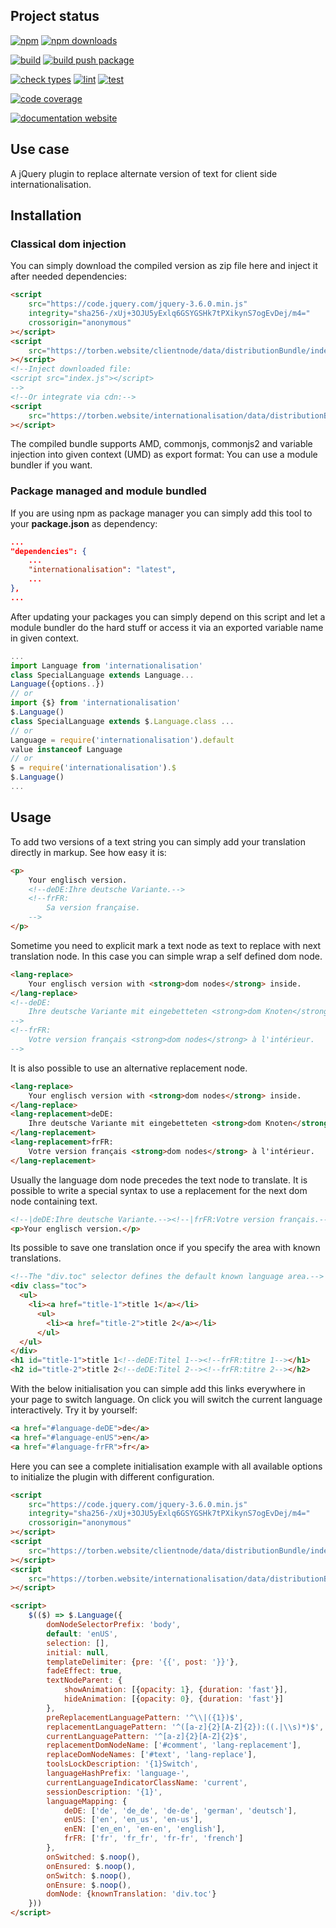 <!-- !/usr/bin/env markdown
-*- coding: utf-8 -*-
region header
Copyright Torben Sickert (info["~at~"]torben.website) 16.12.2012

License
-------

This library written by Torben Sickert stand under a creative commons naming
3.0 unported license. See https://creativecommons.org/licenses/by/3.0/deed.de
endregion -->

Project status
--------------

[![npm](https://img.shields.io/npm/v/internationalisation?color=%23d55e5d&label=npm%20package%20version&logoColor=%23d55e5d&style=for-the-badge)](https://www.npmjs.com/package/internationalisation)
[![npm downloads](https://img.shields.io/npm/dy/internationalisation.svg?style=for-the-badge)](https://www.npmjs.com/package/internationalisation)

[![build](https://img.shields.io/github/actions/workflow/status/thaibault/internationalisation/build.yaml?style=for-the-badge)](https://github.com/thaibault/internationalisation/actions/workflows/build.yaml)
[![build push package](https://img.shields.io/github/actions/workflow/status/thaibault/internationalisation/build-package-and-push.yaml?label=build%20push%20package&style=for-the-badge)](https://github.com/thaibault/internationalisation/actions/workflows/build-package-and-push.yaml)

[![check types](https://img.shields.io/github/actions/workflow/status/thaibault/internationalisation/check-types.yaml?label=check%20types&style=for-the-badge)](https://github.com/thaibault/internationalisation/actions/workflows/check-types.yaml)
[![lint](https://img.shields.io/github/actions/workflow/status/thaibault/internationalisation/lint.yaml?label=lint&style=for-the-badge)](https://github.com/thaibault/internationalisation/actions/workflows/lint.yaml)
[![test](https://img.shields.io/github/actions/workflow/status/thaibault/internationalisation/test-coverage-report.yaml?label=test&style=for-the-badge)](https://github.com/thaibault/internationalisation/actions/workflows/test-coverage-report.yaml)

[![code coverage](https://img.shields.io/coverallsCoverage/github/thaibault/internationalisation?label=code%20coverage&style=for-the-badge)](https://coveralls.io/github/thaibault/internationalisation)

[![documentation website](https://img.shields.io/website-up-down-green-red/https/torben.website/internationalisation.svg?label=documentation-website&style=for-the-badge)](https://torben.website/internationalisation)

<!--|deDE:Einsatz-->
<!--|frFR:Utilisier-->
Use case
--------

A jQuery plugin to replace alternate version of text for client side
internationalisation.
<!--deDE:
    Ein jQuery-Plugin zum klientseitigem Ersetzten von verschiedenen
    Textversionen. Perfekt für die Internationalisierung Ihres Webprojekts.
-->
<!--frFR:
    Un plugin jQuery pour remplacer version alternative de texte pour le côté
    client l'internationalisation.
-->

<!--Place for automatic generated table of contents.-->
<div class="doc-toc" style="display:none">
    <!--|deDE:Inhalt-->
    <h2 id="content">Content</h2>
</div>

<!--|deDE:Installation-->
Installation
------------

<!--|deDE:Klassische Dom-Integration-->
### Classical dom injection

You can simply download the compiled version as zip file here and inject it
after needed dependencies:
<!--deDE:
    Du kannst einfach das Plugin als Zip-Archiv herunterladen und per
    Script-Tag in deine Webseite integrieren:
-->

```HTML
<script
    src="https://code.jquery.com/jquery-3.6.0.min.js"
    integrity="sha256-/xUj+3OJU5yExlq6GSYGSHk7tPXikynS7ogEvDej/m4="
    crossorigin="anonymous"
></script>
<script
    src="https://torben.website/clientnode/data/distributionBundle/index.js"
></script>
<!--Inject downloaded file:
<script src="index.js"></script>
-->
<!--Or integrate via cdn:-->
<script
    src="https://torben.website/internationalisation/data/distributionBundle/index.js"
></script>
```

The compiled bundle supports AMD, commonjs, commonjs2 and variable injection
into given context (UMD) as export format: You can use a module bundler if you
want.
<!--deDE:
    Das kompilierte Bundle unterstützt AMD, commonjs, commonjs2 und
    Variable-Injection in den gegebenen Context (UMD) als Export-Format:
    Dadurch können verschiedene Module-Bundler genutzt werden.
-->

<!--|deDE:Paket-Management und Modul-Komposition-->
### Package managed and module bundled

If you are using npm as package manager you can simply add this tool to your
**package.json** as dependency:
<!--deDE:
    Nutzt du npm als Paket-Manager, dann solltest du einfach deine
    <strong>package.json</strong> erweitern:
-->

```JSON
...
"dependencies": {
    ...
    "internationalisation": "latest",
    ...
},
...
```

After updating your packages you can simply depend on this script and let
a module bundler do the hard stuff or access it via an exported variable name
in given context.
<!--deDE:
    Nach einem Update deiner Pakete kannst du dieses Plugin einfach in deine
    JavaScript-Module importieren oder die exportierte Variable im gegebenen
    Context referenzieren.
-->

```JavaScript
...
import Language from 'internationalisation'
class SpecialLanguage extends Language...
Language({options..})
// or
import {$} from 'internationalisation'
$.Language()
class SpecialLanguage extends $.Language.class ...
// or
Language = require('internationalisation').default
value instanceof Language
// or
$ = require('internationalisation').$
$.Language()
...
```

<!--|deDE:Verwendung-->
<!--|frFR:Demande-->
Usage
-----

To add two versions of a text string you can simply add your translation
directly in markup. See how easy it is:
<!--deDE:
    Um zwei Sprachversionen eines Text Knotens im Markup anzubieten müssen
    einfach nur per Kommentar alternative Versionen hinter dem zu übersetzenden
    String gesetzt werden.
-->
<!--frFR:
    Doit offrir deux versions linguistiques d'un nœud de texte dans la balise
    facile à traduire que par Commentez versions alternatives derrière le
    Chaîne à être réglé.
-->

<!--showExample-->

```HTML
<p>
    Your englisch version.
    <!--deDE:Ihre deutsche Variante.-->
    <!--frFR:
        Sa version française.
    -->
</p>
```

Sometime you need to explicit mark a text node as text to replace with next
translation node. In this case you can simple wrap a self defined dom node.
<!--deDE:
    Manchmal muss man Textknoten explizit als übersetzbar markieren, da sie
    beispielsweise selbst aus mehr als nur einem Knoten bestehen. In solchen
    Fällen kann einfach ein selbst definierter DOM-Knoten ummantelt werden.
-->
<!--frFR:
    Parfois, vous devez sélectionner explicitement les nœuds de texte comme
    traduisible, car ils Ainsi, même consister en plus d'un noeud. dans ce Cas
    peuvent être facilement enveloppé d'un noeud DOM auto-défini.
-->

<!--showExample-->

```HTML
<lang-replace>
    Your englisch version with <strong>dom nodes</strong> inside.
</lang-replace>
<!--deDE:
    Ihre deutsche Variante mit eingebetteten <strong>dom Knoten</strong>.
-->
<!--frFR:
    Votre version français <strong>dom nodes</strong> à l'intérieur.
-->
```

It is also possible to use an alternative replacement node.
<!--deDE:Man kann auch einen alternative Ersetzungsknoten einsetzten.-->
<!--frFR:
    Donc, il est possible d'utiliser alternative à nœud de remplacement.
-->

<!--showExample-->

```HTML
<lang-replace>
    Your englisch version with <strong>dom nodes</strong> inside.
</lang-replace>
<lang-replacement>deDE:
    Ihre deutsche Variante mit eingebetteten <strong>dom Knoten</strong>.
</lang-replacement>
<lang-replacement>frFR:
    Votre version français <strong>dom nodes</strong> à l'intérieur.
</lang-replacement>
```

Usually the language dom node precedes the text node to translate. It is
possible to write a special syntax to use a replacement for the next dom node
containing text.
<!--deDE:
    Normalerweise folgt der Sprach-DOM-Knoten auf den Textknoten der übersetzt
    werden soll. Es ist mit einer speziellen Syntax möglich einen
    Sprach-DOM-Knoten für den darauf folgenden DOM-Knoten anzuwenden.
-->
<!--frFR:
    Normalement, le nœud DOM voix suit le nœud de texte de la traduction
    devrait être. Il est doté d'une syntaxe spéciale possible une Nœud voix Dom
    pour le nœud DOM prochaine à utiliser.
-->

<!--showExample-->

```HTML
<!--|deDE:Ihre deutsche Variante.--><!--|frFR:Votre version français.-->
<p>Your englisch version.</p>
```

Its possible to save one translation once if you specify the area with known
translations.
<!--deDE:
    Es ist möglich eine Übersetzung an nur einem Ort zu speichern, sofern der
    Bereich mit bekannten Übersetzungen markiert wird.
-->
<!--frFR:
    Il est possible d'enregistrer une traduction en un seul endroit, à moins
    que le Région est marquée avec des traductions connues.
-->

<!--showExample-->

```HTML
<!--The "div.toc" selector defines the default known language area.-->
<div class="toc">
  <ul>
    <li><a href="title-1">title 1</a></li>
      <ul>
        <li><a href="title-2">title 2</a></li>
      </ul>
  </ul>
</div>
<h1 id="title-1">title 1<!--deDE:Titel 1--><!--frFR:titre 1--></h1>
<h2 id="title-2">title 2<!--deDE:Titel 2--><!--frFR:titre 2--></h2>
```

With the below initialisation you can simple add this links everywhere in your
page to switch language. On click you will switch the current language
interactively. Try it by yourself:
<!--deDE:
    Mit der unten aufgezeigten Konfiguration können Sie einfach folgenden Links
    an beliebiger Stelle im Markup plazieren. Beim Klicken auf die
    Sprach-Wechsel-Links wird die Sprache Ihrer Webseite entsprechend
    angepasst. Versuchen Sie selbst:
-->
<!--frFR:
    Avec la configuration au-dessous, vous pouvez simplement identifié les
    liens suivants placer n'importe où dans le balisage. Lorsque vous cliquez
    sur l' Langue échange de liens est la langue de votre site en conséquence
    ajustée. Essayez par vous-même:
-->

<!--showExample-->

```HTML
<a href="#language-deDE">de</a>
<a href="#language-enUS">en</a>
<a href="#language-frFR">fr</a>
```

Here you can see a complete initialisation example with all available options
to initialize the plugin with different configuration.
<!--deDE:
    Hier können Sie ein Komplettbeispiel der Initialisierung sehen und alle
    verfügbaren Optionen betrachten, um das Plugin in verschiedenen
    Konfigurationen zu verwenden.
-->
<!--frFR:
    Ici vous pouvez voir toutes les options disponibles pour le plug-in
    différentes configurations pour initialiser.
-->

```HTML
<script
    src="https://code.jquery.com/jquery-3.6.0.min.js"
    integrity="sha256-/xUj+3OJU5yExlq6GSYGSHk7tPXikynS7ogEvDej/m4="
    crossorigin="anonymous"
></script>
<script
    src="https://torben.website/clientnode/data/distributionBundle/index.js"
></script>
<script
    src="https://torben.website/internationalisation/data/distributionBundle/index.js"
></script>

<script>
    $(($) => $.Language({
        domNodeSelectorPrefix: 'body',
        default: 'enUS',
        selection: [],
        initial: null,
        templateDelimiter: {pre: '{{', post: '}}'},
        fadeEffect: true,
        textNodeParent: {
            showAnimation: [{opacity: 1}, {duration: 'fast'}],
            hideAnimation: [{opacity: 0}, {duration: 'fast'}]
        },
        preReplacementLanguagePattern: '^\\|({1})$',
        replacementLanguagePattern: '^([a-z]{2}[A-Z]{2}):((.|\\s)*)$',
        currentLanguagePattern: '^[a-z]{2}[A-Z]{2}$',
        replacementDomNodeName: ['#comment', 'lang-replacement'],
        replaceDomNodeNames: ['#text', 'lang-replace'],
        toolsLockDescription: '{1}Switch',
        languageHashPrefix: 'language-',
        currentLanguageIndicatorClassName: 'current',
        sessionDescription: '{1}',
        languageMapping: {
            deDE: ['de', 'de_de', 'de-de', 'german', 'deutsch'],
            enUS: ['en', 'en_us', 'en-us'],
            enEN: ['en_en', 'en-en', 'english'],
            frFR: ['fr', 'fr_fr', 'fr-fr', 'french']
        },
        onSwitched: $.noop(),
        onEnsured: $.noop(),
        onSwitch: $.noop(),
        onEnsure: $.noop(),
        domNode: {knownTranslation: 'div.toc'}
    }))
</script>
```
